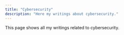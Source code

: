 ```yaml
---
title: "Cybersecurity"
description: "Here my writings about cybersecurity."
---
```


This page shows all my writings related to cybersecurity.
